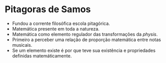 # Pitagoras de Samos

- Fundou a corrente filosófica escola pitagórica.
- Matemática presente em toda a natureza.
- Matemática como elemento regulador das transformações da *physis*.
- Primeiro a perceber uma relação de proporção matemática entre notas musicais.
- Se um elemento existe é por que teve sua existência e propriedades definidas matemáticamente.

